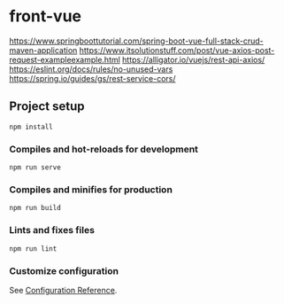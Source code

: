 # front-vue

https://www.springboottutorial.com/spring-boot-vue-full-stack-crud-maven-application
https://www.itsolutionstuff.com/post/vue-axios-post-request-exampleexample.html
https://alligator.io/vuejs/rest-api-axios/
https://eslint.org/docs/rules/no-unused-vars
https://spring.io/guides/gs/rest-service-cors/


## Project setup
```
npm install
```

### Compiles and hot-reloads for development
```
npm run serve
```

### Compiles and minifies for production
```
npm run build
```

### Lints and fixes files
```
npm run lint
```

### Customize configuration
See [Configuration Reference](https://cli.vuejs.org/config/).
